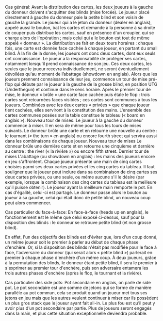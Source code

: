 Cas général:
Avant la distribution des cartes, les deux joueurs à la gauche du donneur doivent s'acquitter des blinds (mise forcée). Le joueur placé directement à gauche du donneur paie la petite blind et son voisin de gauche la grande.
Le joueur qui a le jeton du donneur (dealer en anglais), appelé aussi le bouton, bat les cartes et demande à la personne à sa droite de couper puis distribue les cartes, sauf en présence d'un croupier, qui se charge alors de l'opération ; mais celui qui a le bouton est tout de même appelé « donneur ». La distribution se fait en deux tours horaires : chaque fois, une carte est donnée face cachée à chaque joueur, en partant du small blind. À la fin de la donne, les joueurs ont donc deux cartes, dont eux seuls ont connaissance. Le joueur a la responsabilité de protéger ses cartes, notamment lorsqu'il prend connaissance de son jeu. Ces deux cartes, les seules que le joueur recevra individuellement, ne seront éventuellement dévoilées qu'au moment de l’abattage (showdown en anglais).
Alors que les joueurs prennent connaissance de leur jeu, commence un tour de mise pré-flop qui débute par le joueur à la gauche de la grosse blind, en position UTG (Underthegun) et continue dans le sens horaire.
Après le premier tour de mise, le donneur « brûle » une carte face cachée puis étale le flop : trois cartes sont retournées faces visibles ; ces cartes sont communes à tous les joueurs. Combinées avec les deux cartes « privées » que chaque joueur tient cachées, elles serviront à la constitution des mains. L'ensemble des cartes communes posées sur la table constitue le tableau (« board en anglais »).
Nouveau tour de mises. Le joueur à la gauche du donneur commence à miser. Il en sera de même pour tous les tours de mises suivants.
Le donneur brûle une carte et en retourne une nouvelle au centre : le tournant (« the turn » en anglais) ou encore fourth street qui servira aussi dans les combinaisons de chaque joueur.
Nouveau tour de mises
Le donneur brûle une dernière carte et en retourne une cinquième et dernière au centre : the river (« la rivière ») ou encore fifth street.
Dernier tour de mises
L'abattage (ou showdown en anglais) : les mains des joueurs encore en jeu s'affrontent.
Chaque joueur présente une main de cinq cartes choisies parmi ses deux cartes privées et les cinq cartes du tableau. Il faut souligner que le joueur peut inclure dans sa combinaison de cinq cartes ses deux cartes privées, ou une seule, ou même aucune s'il le désire (par exemple, lorsque la combinaison des cinq cartes du tableau est la meilleure qu'il puisse obtenir). Le joueur ayant la meilleure main remporte le pot. En cas d'égalité, celui-ci est partagé.
Le donneur passe alors le bouton au joueur à sa gauche, celui qui était donc de petite blind, un nouveau coup peut alors commencer.

Cas particulier du face-à-face:
En face-à-face (heads up en anglais), le fonctionnement est le même que celui exposé ci-dessus, sauf pour la disposition des blinds : le donneur se retrouve petite blind (et non grosse blind).

En effet, l'un des objectifs des blinds est d'éviter que, lors d'un coup donné, un même joueur soit le premier à parler au début de chaque phase d'enchère. Or, si la disposition des blinds n'était pas modifiée pour le face à face, l'adversaire du donneur (qui serait alors « petite blind ») parlerait en premier à chaque phase d'enchère d'un même coup. À deux joueurs, grâce à la permutation des blinds, le donneur étant petite blind, il sera le premier à s'exprimer au premier tour d'enchère, puis son adversaire entamera les trois autres phases d'enchère (après le flop, le tournant et la rivière).

Cas particulier des side pots:
Pot secondaire en anglais, on parle de side pot.
Le pot secondaire est une somme de jetons qui se forme de manière parallèle au pot commun, cela se produit quand un joueur met tous ses jetons en jeu mais que les autres veulent continuer à miser car ils possèdent un plus gros stack que le joueur ayant fait all-in. Le plus fou est qu’il peut y avoir plus d’un pot secondaire par partie. Plus de joueurs seront engagés dans la main, et plus cette situation exceptionnelle deviendra probable.
